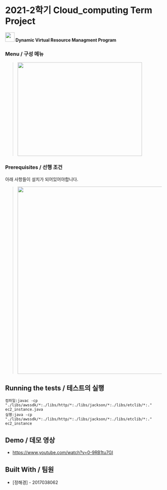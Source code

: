 # 2021-2학기 Cloud_computing Term Project

**<img src="https://user-images.githubusercontent.com/48480825/144753021-7b101ab9-f92a-4496-9392-c2558956f825.png"  width="30" height="30">
 Dynamic Virtual Resource Managment Program**  


### Menu / 구성 메뉴
><img src="https://user-images.githubusercontent.com/48480825/144752918-409d644d-77fe-43cf-9789-345087c182e4.png"  width="400" height="300">

### Prerequisites / 선행 조건


아래 사항들이 설치가 되어있어야합니다.

><img src="https://user-images.githubusercontent.com/48480825/144752622-ed99d156-8d2c-44b8-b80e-c0cf584319b7.JPG"  width="600" height="600">


## Running the tests / 테스트의 실행

```
컴파일:javac -cp "./libs/awssdk/*:./libs/http/*:./libs/jackson/*:./libs/etclib/*:." ec2_instance.java
실행:java -cp "./libs/awssdk/*:./libs/http/*:./libs/jackson/*:./libs/etclib/*:." ec2_instance
```
## Demo / 데모 영상

* https://www.youtube.com/watch?v=0-9RB1tu7GI
 
## Built With / 팀원

* [정해경] - 2017038062






